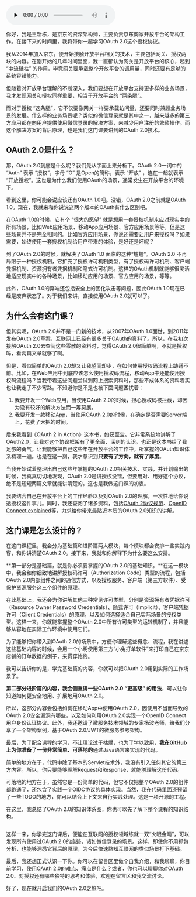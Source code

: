 <audio id="audio" title="开篇词 | 为什么要学OAuth 2.0？" controls="" preload="none"><source id="mp3" src="https://static001.geekbang.org/resource/audio/0d/74/0d59343047d05a6efbc44fd877cdf474.mp3"></audio>

你好，我是王新栋，是京东的资深架构师，主要负责京东商家开放平台的架构工作。在接下来的时间里，我将带你一起学习OAuth 2.0这个授权协议。

我从2014年加入京东，便开始接触开放平台相关的技术，主要包括网关、授权两块的内容。在刚开始的几年时间里面，我一直都认为网关是开放平台的核心，起到 “中流砥柱” 的作用，毕竟网关要承载整个开放平台的调用量，同时还要有足够的系统容错能力。

但随着对开放平台理解的不断深入，我们要想在开放平台支持更多样的业务场景，我才发现网关和授权同样重要，相当于开放平台的 “两条腿”。

而对于授权 “这条腿”，它不仅要像网关一样要承载访问量，还要同时兼顾业务场景的发展。什么样的业务场景呢？类似的微信登录就是其中之一，越来越多的第三方应用都在向用户提供使用微信登录的解决方案，来减少用户注册的繁琐操作。而这个解决方案的背后原理，也是我们这门课要讲到的OAuth 2.0技术。

## OAuth 2.0是什么？

那，OAuth 2.0到底是什么呢？我们先从字面上来分析下。OAuth 2.0一词中的 “Auth” 表示 “授权”，字母 “O” 是Open的简称，表示 “开放” ，连在一起就表示 “开放授权”。这也是为什么我们使用OAuth的场景，通常发生在开放平台的环境下。

看到这里，你可能会说应该还有OAuth 1.0吧。没错，OAuth 2.0之前就是OAuth 1.0。现在，我就来和你说说这两个版本的OAuth有什么区别吧。

在OAuth 1.0的时候，它有个 “很大的愿望” 就是想用一套授权机制来应对现实中的所有场景，比如Web应用场景、移动App应用场景、官方应用场景等等，但是这些场景并不是完全相同的。比如官方应用场景，你说还需要让用户来授权吗？如果需要，始终使用一套授权机制给用户带来的体验，是好还是坏呢？

到了OAuth 2.0的时候，就解决了OAuth 1.0 面临的这种“尴尬”。OAuth 2.0 不再局限于一种授权机制，它扩充了授权许可机制类型，有了授权码许可机制、客户端凭据机制、资源拥有者凭据机制和隐式许可机制。这样的OAuth机制就能够很灵活地适应现实中的各种场景，比如移动应用的场景、官方应用的场景，等等。

此外，OAuth 1.0的弊端还包括安全上的固化攻击等问题，因此OAuth 1.0现在已经是废弃状态了。对于我们来讲，直接使用OAuth 2.0就可以了。

## 为什么会有这门课？

但其实呢，OAuth 2.0并不是一门新的技术，从2007年OAuth 1.0面世，到2011年发布OAuth 2.0草案，互联网上已经有很多关于OAuth的资料了。所以，在我初次接触OAuth 2.0去查阅这些零散的资料时，觉得OAuth 2.0很简单啊，不就是授权吗，看两篇文章就够了啊。

但是，看似简单的OAuth 2.0却又让我望而却步，在如何使用授权码流程上踌躇不前。比如，在Web应用中到底应该怎么使用授权码流程，移动App中还能使用授权码流程吗？当我带着这些问题尝试到网上搜索资料时，那些不成体系的资料着实也让我走了不少弯路。不知道你是不是也被下面问题困扰着：

1. 我要开发一个Web应用，当使用OAuth 2.0的时候，担心授权码被拦截，却因为没有较好的解决方法而一筹莫展。
1. 我要开发一款移动App，当使用OAuth 2.0的时候，在确定是否需要Server端上，花费了大把的时间。

后来我看到《OAuth 2 in Action》这本书，如获至宝。它非常系统地讲解了OAuth2.0，让我对这个协议框架有了更全面、深刻的认识。也正是这本书给了我足够的勇气，让我能够把自己这些年在开放平台的工作中，所掌握的OAuth知识体系梳理一遍。也是在这一刻，我才意识到**只要有了方向，就有了厚度**。

当我开始试着整理出自己这些年掌握的OAuth 2.0相关技术、实践，并计划输出的时候，我真真切切地发现，OAuth 2.0是讲授权没错，但要用对、用好这个协议，绝不是短短两篇文章就能讲清楚的。这也是我做这门课的初衷。

我要结合自己在开放平台上的工作经验以及对OAuth 2.0的理解，一次性地给你说透授权这件事儿。同时，我还查阅了诸多资料，包括[OAuth 2协议规范](https://tools.ietf.org/wg/oauth/)、[OpenID Connect explained](https://connect2id.com/assets/oidc-explained.pdf)等，力求给你带来最贴近本质的OAuth 2.0知识的讲解。

## 这门课是怎么设计的？

在这门课程里，我会分为基础篇和进阶篇两大模块，每个模块都会安排一些实践内容，和你讲清楚OAuth 2.0。接下来，我就和你解释下为什么要这么安排。

**第一部分是基础篇，就是你必须要掌握的OAuth 2.0的基础知识。**在这一模块中，我会和你细致地讲解授权码许可（Authorization Code）类型的流程，包括OAuth 2.0内部组件之间的通信方式，以及授权服务、客户端（第三方软件）、受保护资源服务这三个组件的原理。

在此基础上，我还会为你讲解其他三种常见许可类型，分别是资源拥有者凭据许可（Resource Owner Password Credentials）、隐式许可（Implicit）、客户端凭据许可（Client Credentials）的原理，以及如何选择适合自己实际场景的授权类型。这样一来，你就能掌握整个OAuth 2.0中所有许可类型的运转机制了，并且能够从容地在实际工作环境中使用它们。

为了能够把你带入到OAuth 2.0的场景中，方便你理解这些概念、流程，我在讲述这些基础内容的时候，会用一个小明使用第三方“小兔打单软件”来打印自己在京东店铺的订单数据的例子，来贯穿始终。

我可以告诉你的是，学完基础篇的内容，你就可以把OAuth 2.0用到实际的工作场景了。

**第二部分进阶篇的内容，我会侧重讲一些OAuth 2.0 “更高级” 的用法**，可以让你知道如何更安全地用、扩展地用OAuth 2.0。

所以，这部分内容会包括如何在移动App中使用OAuth 2.0，因使用不当而导致的OAuth 2.0安全漏洞有哪些，以及如何利用OAuth 2.0实现一个OpenID Connect用户身份认证协议。此外，我还邀请了微服务技术领域的专家杨波老师，给我们分享了一个架构案例，基于OAuth 2.0/JWT的微服务参考架构。

最后，为了配合课程的学习，不让理论过于枯燥，也为了学以致用，**我在[GitHub](https://github.com/xindongbook/oauth2-code)上为你准备了一份非常简单、可落地的**通过Java语言来实现的代码。

简单的地方在于，代码中除了基本的Servlet技术外，我没有引入任何其它的第三方内容。所以，你只要能够理解Request和Response，就能够理解这份代码。

可落地的地方在于，虽然它是一份简单的代码，但它不仅把整个OAuth 2.0的组件都跑通了，还包含了实践一个OIDC协议的具体实现。当然，我在代码里面还预留了一些TODO的地方，你可以结合上下文来自行实践处理。这是一项开源的工程。

在这里，我总结了OAuth 2.0的知识体系图，你也可以先了解下整个课程的知识结构。

<img src="https://static001.geekbang.org/resource/image/96/08/969e0e39d327d109ab23e794a4263708.jpg" alt="">

这样一来，你学完这门课后，便能在互联网的授权领域练就一双“火眼金睛”，可以发现所有使用过OAuth 2.0的痕迹，诸如微信登录的场景。这样，即使你不用抓包分析，也能够洞悉它背后的原理，为今后快速熟知互联网的类似场景打下基础。

最后，我还想正式认识一下你。你可以在留言区里做个自我介绍，和我聊聊，你目前学习、使用OAuth 2.0的难点、痛点是什么？或者，你也可以聊聊你对OAuth 2.0、对授权还有哪些独特的思考和体验，欢迎在留言区和我交流讨论。

好了，现在就开启我们的OAuth 2.0之旅吧。
